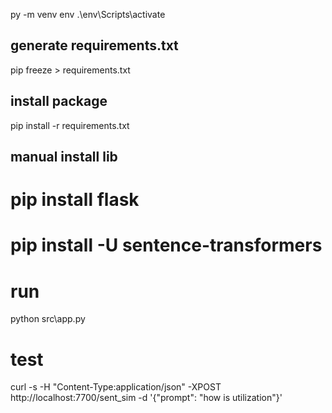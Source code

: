 py -m venv env
.\env\Scripts\activate





## generate requirements.txt
pip freeze > requirements.txt

## install package
pip install -r requirements.txt

## manual install lib
# pip install flask
# pip install -U sentence-transformers


# run
python src\app.py

# test
curl -s -H "Content-Type:application/json" -XPOST http://localhost:7700/sent_sim -d '{"prompt": "how is utilization"}'